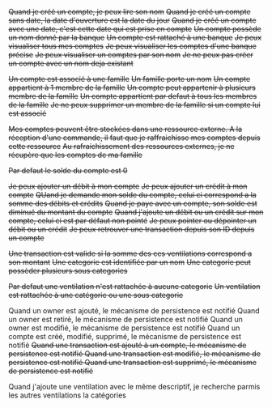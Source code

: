 ~~Quand je créé un compte, je peux lire son nom~~
~~Quand je créé un compte sans date, la date d'ouverture est la date du jour~~
~~Quand je créé un compte avec une date, c'est cette date qui est prise en compte~~
~~Un compte possède un nom donné par la banque~~
~~Un compte est rattaché à une banque~~
~~Je peux visualiser tous mes comptes~~
~~Je peux visualiser les comptes d'une banque précise~~
~~Je peux visualiser un comptes par son nom~~
~~Je ne peux pas créer un compte avec un nom deja existant~~

~~Un compte est associé à une famille~~
~~Un famille porte un nom~~
~~Un compte appartient à 1 membre de la famille~~
~~Un compte peut appartenir à plusieurs membre de la famille~~
~~Un compte appartient par defaut à tous les membres de la famille~~
~~Je ne peux supprimer un membre de la famille si un compte lui est associé~~

~~Mes comptes peuvent être stockées dans une ressource externe. A la réception d'une commande, il faut que je raffraichisse mes comptes depuis cette ressource~~
~~Au rafraichissement des ressources externes, je ne récupère que les comptes de ma famille~~

~~Par defaut le solde du compte est 0~~

~~Je peux ajouter un débit à mon compte~~
~~Je peux ajouter un crédit à mon compte~~
~~QUand je demande mon solde du compte, celui ci correspond a la somme des débits et crédits~~
~~Quand je paye avec un compte, son solde est diminué du montant du compte~~
~~Quand j'ajoute un débit ou un crédit sur mon compte, celui ci est par défaut non pointé~~
~~Je peux pointer ou dépointer un débit ou un crédit~~
~~Je peux retrouver une transaction depuis son ID depuis un compte~~

~~Une transaction est valide si la somme des ces ventilations correspond a son montant~~
~~Une categorie est identifiée par un nom~~
~~Une categorie peut possèder plusieurs sous categories~~

~~Par defaut une ventilation n'est rattachée à aucune categorie~~
~~Un ventilation est rattachée à une catégorie ou une sous categorie~~


Quand un owner est ajouté, le mécanisme de persistence est notifié
Quand un owner est retiré, le mécanisme de persistence est notifié
Quand un owner est modifié, le mécanisme de persistence est notifié
Quand un compte est créé, modifié, supprimé, le mécanisme de persistence est notifié
~~Quand une transaction est ajouté à un compte, le mécanisme de persistence est notifié
Quand une transaction est modifié, le mécanisme de persistence est notifié
Quand une transaction est supprimé, le mécanisme de persistence est notifié~~

Quand j'ajoute une ventilation avec le même descriptif, je recherche parmis les autres ventilations la catégories
